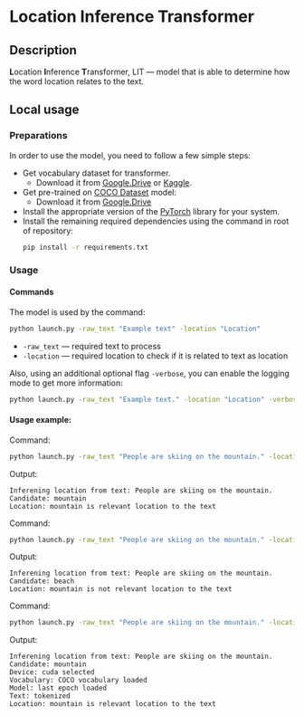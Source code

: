 # Location Inference Transformer

## Description
**L**ocation **I**nference **T**ransformer, LIT — model that is able to determine how the word location relates to the text.

## Local usage

### Preparations
In order to use the model, you need to follow a few simple steps:

* Get vocabulary dataset for transformer.
    * Download it from [Google.Drive](https://docs.google.com/spreadsheets/d/1UBSzcdvjovl9k8AdzBHGWjf1i4WHzAue2pKR2dDClUQ) or [Kaggle](https://www.kaggle.com/viacheslavshalamov/coco-locations/).
* Get pre-trained on [COCO Dataset](https://cocodataset.org/#home) model:
    * Download it from [Google.Drive](https://drive.google.com/file/d/17rowfXfamLQTCZO-xaBRVCaV5N_YwZ4U)
* Install the appropriate version of the [PyTorch](https://pytorch.org/get-started/locally/) library for your system. 
* Install the remaining required dependencies using the command in root of repository:
    ```bash
    pip install -r requirements.txt
    ```
### Usage

#### Commands
The model is used by the command:
```bash
python launch.py -raw_text "Example text" -location "Location"
```
* `-raw_text` — required text to process
* `-location` — required location to check if it is related to text as location

Also, using an additional optional flag `-verbose`, you can enable the logging mode to get more information:
```bash
python launch.py -raw_text "Example text." -location "Location" -verbose True
```

#### Usage example:

Command:
```bash 
python launch.py -raw_text "People are skiing on the mountain." -location "mountain"
```
Output:
```
Inferening location from text: People are skiing on the mountain.
Candidate: mountain
Location: mountain is relevant location to the text
```

Command:
```bash 
python launch.py -raw_text "People are skiing on the mountain." -location "beach"
```
Output:
```
Inferening location from text: People are skiing on the mountain.
Candidate: beach
Location: mountain is not relevant location to the text
```

Command:
```bash 
python launch.py -raw_text "People are skiing on the mountain." -location "mountain" -verbose True
```
Output:
```
Inferening location from text: People are skiing on the mountain.
Candidate: mountain
Device: cuda selected
Vocabulary: COCO vocabulary loaded
Model: last epoch loaded
Text: tokenized
Location: mountain is relevant location to the text
```